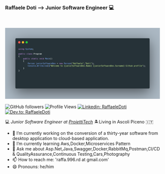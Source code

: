 ### Raffaele Doti --> Junior Software Engineer :computer:

<br><br>
![Raffaele-Doti](https://github.com/Raffaele-Doti/Raffaele-Doti/blob/master/profile.png "Raffaele-Doti")
<br/>

![GitHub followers](https://img.shields.io/github/followers/Raffaele-Doti?label=Follow&style=social)
![Profile Views](https://gpvc.arturio.dev/Raffaele-Doti)
[![Linkedin: RaffaeleDoti](https://img.shields.io/badge/-RaffaeleDoti-blue?style=flat-square&logo=Linkedin&logoColor=white&link=https://www.linkedin.com/in/RaffaeleDoti-p-singh/)](https://www.linkedin.com/in/raffaele-doti-490358162/)
[![Dev.to: RaffaeleDoti](https://d2fltix0v2e0sb.cloudfront.net/dev-badge.svg)](https://dev.to/raffaeledoti)
<br/>

:computer: _Junior Software Engineer at [ProiettiTech](http://www.proietti.it/)_ :desert_island:Living in Ascoli Piceno :it:
<br/>

- 🔭 I’m currently working on the conversion of a thirty-year software from desktop application to cloud-based application.
- 🌱 I’m currently learning Aws,Docker,Microservices Pattern
- 💬 Ask me about Asp.Net,Java,Swagger,Docker,RabbitMq,Postman,CI/CD & QualityAssurance,Continuous Testing,Cars,Photography
- 📫 How to reach me: 'raffa.996.rd at gmail.com'
- 😄 Pronouns: he/him

<!--
**Raffaele-Doti/Raffaele-Doti** is a ✨ _special_ ✨ repository because its `README.md` (this file) appears on your GitHub profile


Here are some ideas to get you started:

- 🔭 I’m currently working on ...
- 🌱 I’m currently learning ...
- 👯 I’m looking to collaborate on ...
- 🤔 I’m looking for help with ...
- 💬 Ask me about ...
- 📫 How to reach me: ...
- 😄 Pronouns: ...
- ⚡ Fun fact: ...
-->
